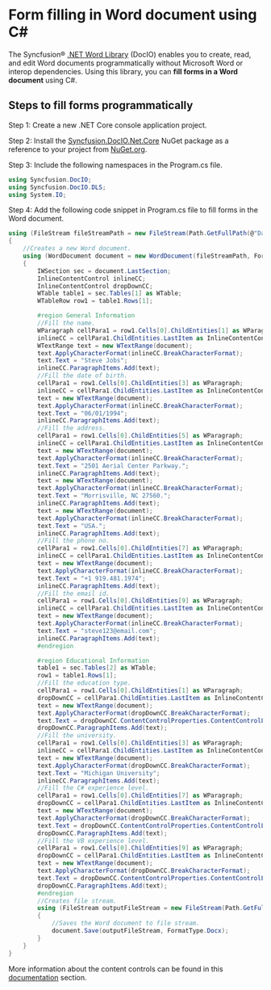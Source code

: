 # Form filling in Word document using C#

The Syncfusion&reg; [.NET Word Library](https://www.syncfusion.com/document-processing/word-framework/net/word-library) (DocIO) enables you to create, read, and edit Word documents programmatically without Microsoft Word or interop dependencies. Using this library, you can **fill forms in a Word document** using C#.

## Steps to fill forms programmatically

Step 1: Create a new .NET Core console application project.

Step 2: Install the [Syncfusion.DocIO.Net.Core](https://www.nuget.org/packages/Syncfusion.DocIO.Net.Core) NuGet package as a reference to your project from [NuGet.org](https://www.nuget.org/).

Step 3: Include the following namespaces in the Program.cs file.

```csharp
using Syncfusion.DocIO; 
using Syncfusion.DocIO.DLS;
using System.IO;
```

Step 4: Add the following code snippet in Program.cs file to fill forms in the Word document.

```csharp
using (FileStream fileStreamPath = new FileStream(Path.GetFullPath(@"Data/Template.docx"), FileMode.Open, FileAccess.Read, FileShare.ReadWrite))
{
    //Creates a new Word document.
    using (WordDocument document = new WordDocument(fileStreamPath, FormatType.Automatic))
    {
        IWSection sec = document.LastSection;
        InlineContentControl inlineCC;
        InlineContentControl dropDownCC;
        WTable table1 = sec.Tables[1] as WTable;
        WTableRow row1 = table1.Rows[1];

        #region General Information
        //Fill the name.
        WParagraph cellPara1 = row1.Cells[0].ChildEntities[1] as WParagraph;
        inlineCC = cellPara1.ChildEntities.LastItem as InlineContentControl;
        WTextRange text = new WTextRange(document);
        text.ApplyCharacterFormat(inlineCC.BreakCharacterFormat);
        text.Text = "Steve Jobs";
        inlineCC.ParagraphItems.Add(text);
        //Fill the date of birth.
        cellPara1 = row1.Cells[0].ChildEntities[3] as WParagraph;
        inlineCC = cellPara1.ChildEntities.LastItem as InlineContentControl;
        text = new WTextRange(document);
        text.ApplyCharacterFormat(inlineCC.BreakCharacterFormat);
        text.Text = "06/01/1994";
        inlineCC.ParagraphItems.Add(text);
        //Fill the address.
        cellPara1 = row1.Cells[0].ChildEntities[5] as WParagraph;
        inlineCC = cellPara1.ChildEntities.LastItem as InlineContentControl;
        text = new WTextRange(document);
        text.ApplyCharacterFormat(inlineCC.BreakCharacterFormat);
        text.Text = "2501 Aerial Center Parkway.";
        inlineCC.ParagraphItems.Add(text);
        text = new WTextRange(document);
        text.ApplyCharacterFormat(inlineCC.BreakCharacterFormat);
        text.Text = "Morrisville, NC 27560.";
        inlineCC.ParagraphItems.Add(text);
        text = new WTextRange(document);
        text.ApplyCharacterFormat(inlineCC.BreakCharacterFormat);
        text.Text = "USA.";
        inlineCC.ParagraphItems.Add(text);
        //Fill the phone no.
        cellPara1 = row1.Cells[0].ChildEntities[7] as WParagraph;
        inlineCC = cellPara1.ChildEntities.LastItem as InlineContentControl;
        text = new WTextRange(document);
        text.ApplyCharacterFormat(inlineCC.BreakCharacterFormat);
        text.Text = "+1 919.481.1974";
        inlineCC.ParagraphItems.Add(text);
        //Fill the email id.
        cellPara1 = row1.Cells[0].ChildEntities[9] as WParagraph;
        inlineCC = cellPara1.ChildEntities.LastItem as InlineContentControl;
        text = new WTextRange(document);
        text.ApplyCharacterFormat(inlineCC.BreakCharacterFormat);
        text.Text = "steve123@email.com";
        inlineCC.ParagraphItems.Add(text);
        #endregion

        #region Educational Information
        table1 = sec.Tables[2] as WTable;
        row1 = table1.Rows[1];
        //Fill the education type.
        cellPara1 = row1.Cells[0].ChildEntities[1] as WParagraph;
        dropDownCC = cellPara1.ChildEntities.LastItem as InlineContentControl;
        text = new WTextRange(document);
        text.ApplyCharacterFormat(dropDownCC.BreakCharacterFormat);
        text.Text = dropDownCC.ContentControlProperties.ContentControlListItems[1].DisplayText;
        dropDownCC.ParagraphItems.Add(text);
        //Fill the university.
        cellPara1 = row1.Cells[0].ChildEntities[3] as WParagraph;
        inlineCC = cellPara1.ChildEntities.LastItem as InlineContentControl;
        text = new WTextRange(document);
        text.ApplyCharacterFormat(dropDownCC.BreakCharacterFormat);
        text.Text = "Michigan University";
        inlineCC.ParagraphItems.Add(text);
        //Fill the C# experience level.
        cellPara1 = row1.Cells[0].ChildEntities[7] as WParagraph;
        dropDownCC = cellPara1.ChildEntities.LastItem as InlineContentControl;
        text = new WTextRange(document);
        text.ApplyCharacterFormat(dropDownCC.BreakCharacterFormat);
        text.Text = dropDownCC.ContentControlProperties.ContentControlListItems[2].DisplayText;
        dropDownCC.ParagraphItems.Add(text);
        //Fill the VB experience level.
        cellPara1 = row1.Cells[0].ChildEntities[9] as WParagraph;
        dropDownCC = cellPara1.ChildEntities.LastItem as InlineContentControl;
        text = new WTextRange(document);
        text.ApplyCharacterFormat(dropDownCC.BreakCharacterFormat);
        text.Text = dropDownCC.ContentControlProperties.ContentControlListItems[1].DisplayText;
        dropDownCC.ParagraphItems.Add(text);
        #endregion
        //Creates file stream.
        using (FileStream outputFileStream = new FileStream(Path.GetFullPath(@"Output/Output.docx"), FileMode.Create, FileAccess.ReadWrite))
        {
            //Saves the Word document to file stream.
            document.Save(outputFileStream, FormatType.Docx);
        }
    }
}
```

More information about the content controls can be found in this [documentation](https://help.syncfusion.com/document-processing/word/word-library/net/working-with-content-controls) section.